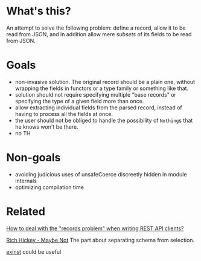 # What's this?

An attempt to solve the following problem: define a record, allow it to be read
from JSON, and in addition allow mere *subsets* of its fields to be read from
JSON.

# Goals

- non-invasive solution. The original record should be a plain one, without
  wrapping the fields in functors or a type family or something like that.
- solution should not require specifying multiple "base records" or
  specifying the type of a given field more than once.
- allow extracting individual fields from the parsed record, instead of
  having to process all the fields at once.
- the user should not be obliged to handle the possibility of `Nothing`s
  that he knows won't be there.
- no TH

# Non-goals

- avoiding judicious uses of unsafeCoerce discreetly hidden in module internals
- optimizing compilation time

# Related

[How to deal with the "records problem" when writing REST API
clients?](https://www.reddit.com/r/haskell/comments/a7asi8/how_to_deal_with_the_records_problem_when_writing/)


[Rich Hickey - Maybe
Not](https://www.youtube.com/watch?v=YR5WdGrpoug&feature=youtu.be&t=2355) The
part about separating schema from selection.

[exinst](http://hackage.haskell.org/package/exinst) could be useful
